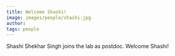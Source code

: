 ```yaml
---
title: Welcome Shashi!
image: images/people/shashi.jpg
author:
tags: people
---
```


Shashi Shekhar Singh joins the lab as postdoc. Welcome Shashi!